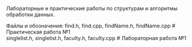 Лабораторные и практические работы по структурам и алгоритмы обработки данных.        

Файлы и обозначения:
find.h, find.cpp, findName.h, findName.cpp         # Практическая работа №1<br>
singlelist.h, singlelist.h, faculty.h, faculty.cpp # Лабораторная работа №1
